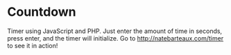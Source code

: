 # Countdown
Timer using JavaScript and PHP.
Just enter the amount of time in seconds, press enter, and the timer will initialize.
Go to http://natebarteaux.com/timer to see it in action!
